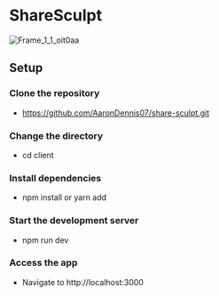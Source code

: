 # ShareSculpt

![Frame_1_1_oit0aa](https://github.com/AaronDennis07/share-sculpt/assets/74536102/2a68dc79-14c7-46c7-9312-0e5827a496cd)


## Setup
### Clone the repository
- https://github.com/AaronDennis07/share-sculpt.git
### Change the directory
- cd client
### Install dependencies
- npm install or yarn add
### Start the development server
- npm run dev

### Access the app
- Navigate to http://localhost:3000
